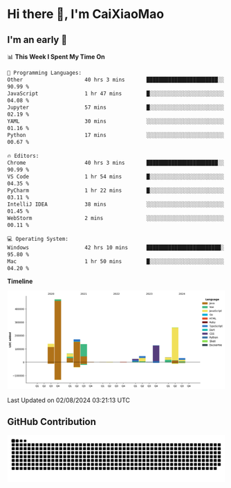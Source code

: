 # Hi there 👋, I'm CaiXiaoMao

## I'm an early 🐤
<!--START_SECTION:waka-->
📊 **This Week I Spent My Time On** 

```text
💬 Programming Languages: 
Other                    40 hrs 3 mins       ███████████████████████░░   90.99 % 
JavaScript               1 hr 47 mins        █░░░░░░░░░░░░░░░░░░░░░░░░   04.08 % 
Jupyter                  57 mins             █░░░░░░░░░░░░░░░░░░░░░░░░   02.19 % 
YAML                     30 mins             ░░░░░░░░░░░░░░░░░░░░░░░░░   01.16 % 
Python                   17 mins             ░░░░░░░░░░░░░░░░░░░░░░░░░   00.67 % 

🔥 Editors: 
Chrome                   40 hrs 3 mins       ███████████████████████░░   90.99 % 
VS Code                  1 hr 54 mins        █░░░░░░░░░░░░░░░░░░░░░░░░   04.35 % 
PyCharm                  1 hr 22 mins        █░░░░░░░░░░░░░░░░░░░░░░░░   03.11 % 
IntelliJ IDEA            38 mins             ░░░░░░░░░░░░░░░░░░░░░░░░░   01.45 % 
WebStorm                 2 mins              ░░░░░░░░░░░░░░░░░░░░░░░░░   00.11 % 

💻 Operating System: 
Windows                  42 hrs 10 mins      ████████████████████████░   95.80 % 
Mac                      1 hr 50 mins        █░░░░░░░░░░░░░░░░░░░░░░░░   04.20 % 
```

**Timeline**

![Lines of Code chart](https://raw.githubusercontent.com/caixiaomao/caixiaomao/main/assets/bar_graph.png)


 Last Updated on 02/08/2024 03:21:13 UTC
<!--END_SECTION:waka-->

## GitHub Contribution
<picture>
  <source media="(prefers-color-scheme: dark)" srcset="/dist/snake/github-contribution-grid-snake-dark.svg" />
  <source media="(prefers-color-scheme: light)" srcset="/dist/snake/github-contribution-grid-snake.svg" />
  <img alt="github contribution grid snake animation" src="/dist/snake/github-contribution-grid-snake.svg" />
</picture>

